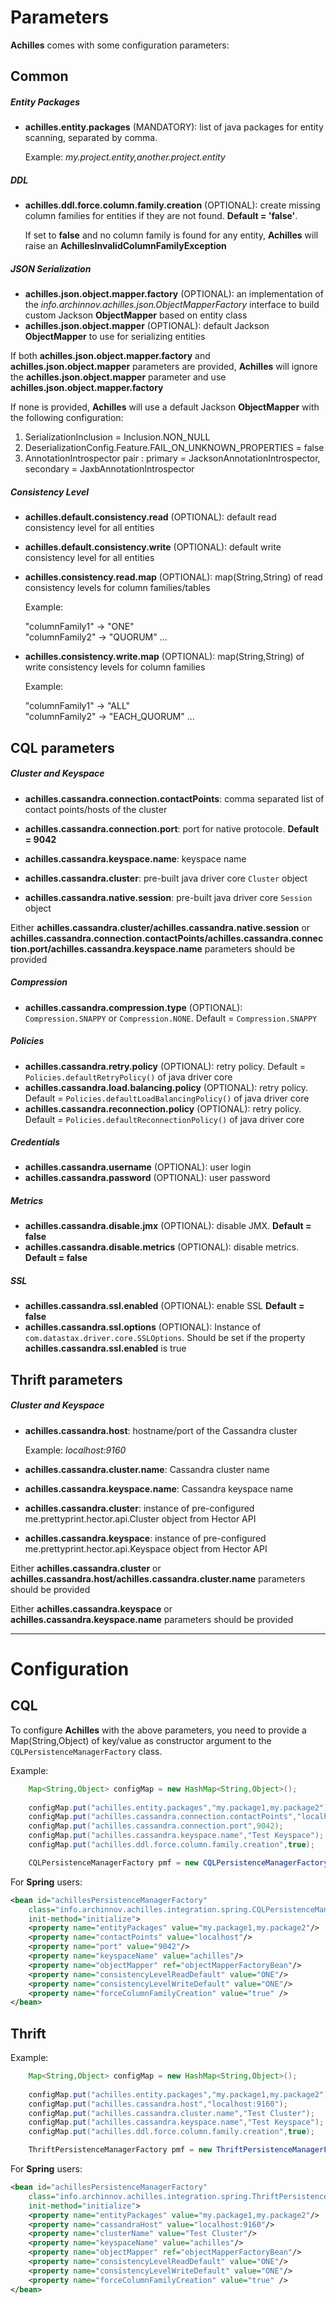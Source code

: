 # Parameters
**Achilles** comes with some configuration parameters:
## Common
##### Entity Packages

* **achilles.entity.packages** (MANDATORY): list of java packages for entity scanning, separated by comma.
  
  Example: _my.project.entity,another.project.entity_ 

##### DDL

* **achilles.ddl.force.column.family.creation** (OPTIONAL): create missing column families for entities if they are not found. **Default = 'false'**.

  If set to **false** and no column family is found for any entity, **Achilles** will raise an **AchillesInvalidColumnFamilyException**

##### JSON Serialization

* **achilles.json.object.mapper.factory** (OPTIONAL): an implementation of the _info.archinnov.achilles.json.ObjectMapperFactory_ interface to build custom Jackson **ObjectMapper** based on entity class
* **achilles.json.object.mapper** (OPTIONAL): default Jackson **ObjectMapper** to use for serializing entities

If both **achilles.json.object.mapper.factory** and **achilles.json.object.mapper** parameters are provided, **Achilles** will ignore the **achilles.json.object.mapper** parameter and use **achilles.json.object.mapper.factory**

If none is provided, **Achilles** will use a default Jackson **ObjectMapper** with the following configuration:

1. SerializationInclusion = Inclusion.NON_NULL 
1. DeserializationConfig.Feature.FAIL_ON_UNKNOWN_PROPERTIES = false 
1. AnnotationIntrospector pair : primary = JacksonAnnotationIntrospector, secondary = JaxbAnnotationIntrospector 

##### Consistency Level


* **achilles.default.consistency.read** (OPTIONAL): default read consistency level for all entities
* **achilles.default.consistency.write** (OPTIONAL): default write consistency level for all entities
* **achilles.consistency.read.map** (OPTIONAL): map(String,String) of read consistency levels for column families/tables

  Example:

    "columnFamily1" -> "ONE" <br/>
    "columnFamily2" -> "QUORUM"
    ...
* **achilles.consistency.write.map** (OPTIONAL): map(String,String) of write consistency levels for column families

  Example:

    "columnFamily1" -> "ALL" <br/>
    "columnFamily2" -> "EACH_QUORUM"
    ...

## CQL parameters
##### Cluster and Keyspace

* **achilles.cassandra.connection.contactPoints**: comma separated list of contact points/hosts of the cluster 
* **achilles.cassandra.connection.port**: port for native protocole. **Default = 9042** 
* **achilles.cassandra.keyspace.name**: keyspace name

* **achilles.cassandra.cluster**: pre-built java driver core `Cluster` object
* **achilles.cassandra.native.session**: pre-built java driver core `Session` object

Either **achilles.cassandra.cluster/achilles.cassandra.native.session** or **achilles.cassandra.connection.contactPoints/achilles.cassandra.connection.port/achilles.cassandra.keyspace.name** parameters should be provided 

##### Compression

* **achilles.cassandra.compression.type** (OPTIONAL): `Compression.SNAPPY` or `Compression.NONE`. Default = `Compression.SNAPPY`

##### Policies

* **achilles.cassandra.retry.policy** (OPTIONAL): retry policy. Default = `Policies.defaultRetryPolicy()` of java driver core
* **achilles.cassandra.load.balancing.policy** (OPTIONAL): retry policy. Default = `Policies.defaultLoadBalancingPolicy()` of java driver core
* **achilles.cassandra.reconnection.policy** (OPTIONAL): retry policy. Default = `Policies.defaultReconnectionPolicy()` of java driver core

##### Credentials

* **achilles.cassandra.username** (OPTIONAL): user login
* **achilles.cassandra.password** (OPTIONAL): user password

##### Metrics

* **achilles.cassandra.disable.jmx** (OPTIONAL): disable JMX. **Default = false**
* **achilles.cassandra.disable.metrics** (OPTIONAL): disable metrics. **Default = false**

##### SSL

* **achilles.cassandra.ssl.enabled** (OPTIONAL): enable SSL **Default = false**
* **achilles.cassandra.ssl.options** (OPTIONAL): Instance of `com.datastax.driver.core.SSLOptions`. Should be set if the property  **achilles.cassandra.ssl.enabled** is true



## Thrift parameters
##### Cluster and Keyspace

* **achilles.cassandra.host**: hostname/port of the Cassandra cluster 

  Example: _localhost:9160_ 

* **achilles.cassandra.cluster.name**: Cassandra cluster name 
* **achilles.cassandra.keyspace.name**: Cassandra keyspace name 
* **achilles.cassandra.cluster**: instance of pre-configured me.prettyprint.hector.api.Cluster object from Hector API 
* **achilles.cassandra.keyspace**: instance of pre-configured me.prettyprint.hector.api.Keyspace object from Hector API 

Either **achilles.cassandra.cluster** or **achilles.cassandra.host/achilles.cassandra.cluster.name** parameters should be provided 

Either **achilles.cassandra.keyspace** or **achilles.cassandra.keyspace.name** parameters should be provided 

***


# Configuration
## CQL

 To configure **Achilles** with the above parameters, you need to provide a Map(String,Object) of key/value as constructor argument to the `CQLPersistenceManagerFactory` class.

Example:

```java
	Map<String,Object> configMap = new HashMap<String,Object>();
	
	configMap.put("achilles.entity.packages","my.package1,my.package2");
	configMap.put("achilles.cassandra.connection.contactPoints","localhost");
	configMap.put("achilles.cassandra.connection.port",9042);
	configMap.put("achilles.cassandra.keyspace.name","Test Keyspace");
	configMap.put("achilles.ddl.force.column.family.creation",true);

	CQLPersistenceManagerFactory pmf = new CQLPersistenceManagerFactory (configMap);
```
 For **Spring** users:
```xml
<bean id="achillesPersistenceManagerFactory" 
 	class="info.archinnov.achilles.integration.spring.CQLPersistenceManagerFactoryBean"
	init-method="initialize">
	<property name="entityPackages" value="my.package1,my.package2"/>
	<property name="contactPoints" value="localhost"/>
	<property name="port" value="9042"/>
	<property name="keyspaceName" value="achilles"/>
	<property name="objectMapper" ref="objectMapperFactoryBean"/>
	<property name="consistencyLevelReadDefault" value="ONE"/>
	<property name="consistencyLevelWriteDefault" value="ONE"/>
	<property name="forceColumnFamilyCreation" value="true" />
</bean>	
```

## Thrift 
Example:

```java
	Map<String,Object> configMap = new HashMap<String,Object>();
	
	configMap.put("achilles.entity.packages","my.package1,my.package2");
	configMap.put("achilles.cassandra.host","localhost:9160");
	configMap.put("achilles.cassandra.cluster.name","Test Cluster");
	configMap.put("achilles.cassandra.keyspace.name","Test Keyspace");
	configMap.put("achilles.ddl.force.column.family.creation",true);

	ThriftPersistenceManagerFactory pmf = new ThriftPersistenceManagerFactoryImpl(configMap);
```
 For **Spring** users:
```xml
<bean id="achillesPersistenceManagerFactory" 
	class="info.archinnov.achilles.integration.spring.ThriftPersistenceManagerFactoryBean"
	init-method="initialize">
	<property name="entityPackages" value="my.package1,my.package2"/>
	<property name="cassandraHost" value="localhost:9160"/>
	<property name="clusterName" value="Test Cluster"/>
	<property name="keyspaceName" value="achilles"/>
	<property name="objectMapper" ref="objectMapperFactoryBean"/>
	<property name="consistencyLevelReadDefault" value="ONE"/>
	<property name="consistencyLevelWriteDefault" value="ONE"/>
	<property name="forceColumnFamilyCreation" value="true" />
</bean>	
```
